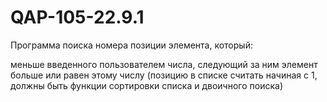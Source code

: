 # QAP-105-22.9.1
Программа поиска номера позиции элемента, который:

меньше введенного пользователем числа,
следующий за ним элемент больше или равен этому числу
(позицию в списке считать начиная с 1, должны быть функции сортировки списка и двоичного поиска)
